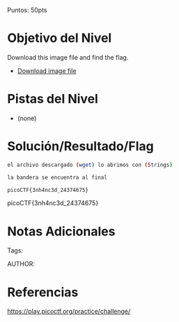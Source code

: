 Puntos: 50pts
# Objetivo del Nivel

Download this image file and find the flag.

- [Download image file](https://artifacts.picoctf.net/c/101/drawing.flag.svg)
# Pistas del Nivel
- (none)
# Solución/Resultado/Flag

```bash
el archivo descargado (wget) lo abrimos con (Strings)

la bandera se encuentra al final

picoCTF{3nh4nc3d_24374675}
```

picoCTF{3nh4nc3d_24374675}
# Notas Adicionales

Tags:

AUTHOR:
# Referencias

https://play.picoctf.org/practice/challenge/